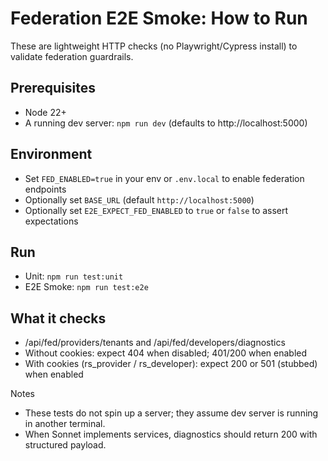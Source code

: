 # Federation E2E Smoke: How to Run

These are lightweight HTTP checks (no Playwright/Cypress install) to validate federation guardrails.

## Prerequisites
- Node 22+
- A running dev server: `npm run dev` (defaults to http://localhost:5000)

## Environment
- Set `FED_ENABLED=true` in your env or `.env.local` to enable federation endpoints
- Optionally set `BASE_URL` (default `http://localhost:5000`)
- Optionally set `E2E_EXPECT_FED_ENABLED` to `true` or `false` to assert expectations

## Run
- Unit: `npm run test:unit`
- E2E Smoke: `npm run test:e2e`

## What it checks
- /api/fed/providers/tenants and /api/fed/developers/diagnostics
- Without cookies: expect 404 when disabled; 401/200 when enabled
- With cookies (rs_provider / rs_developer): expect 200 or 501 (stubbed) when enabled

Notes
- These tests do not spin up a server; they assume dev server is running in another terminal.
- When Sonnet implements services, diagnostics should return 200 with structured payload.

